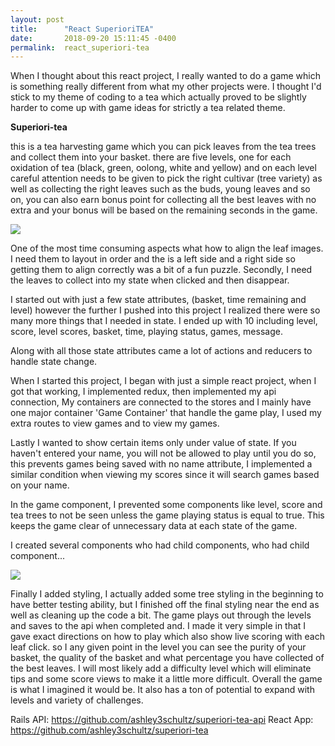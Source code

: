 ```yaml
---
layout: post
title:      "React SuperioriTEA"
date:       2018-09-20 15:11:45 -0400
permalink:  react_superiori-tea
---
```



When I thought about this react project, I really wanted to do a game which is something really different from what my other projects were. I thought I'd stick to my theme of coding to a tea which actually proved to be slightly harder to come up with game ideas for strictly a tea related theme. 

**Superiori-tea**

this is a tea harvesting game which you can pick leaves from the tea trees and collect them into your basket. there are five levels, one for each oxidation of tea (black, green, oolong, white and yellow) and on each level careful attention needs to be given to pick the right cultivar (tree variety) as well as collecting the right leaves such as the buds, young leaves and so on, you can also earn bonus point for collecting all the best leaves with no extra and your bonus will be based on the remaining seconds in the game. 

![](https://drive.google.com/open?id=FILEID)

One of the most time consuming aspects what how to align the leaf images. I need them to layout in order and the is a left side and a right side so getting them to align correctly was a bit of a fun puzzle. Secondly, I need the leaves to collect into my state when clicked and then disappear.

I started out with just a few state attributes, (basket, time remaining and level) however the further I pushed into this project I realized there were so many more things that I needed in state. I ended up with 10 including level, score, level scores, basket, time, playing status, games, message.

Along with all those state attributes came a lot of actions and reducers to handle state change. 

When I started this project, I began with just a simple react project, when I got that working, I implemented redux, then implemented my api connection, My containers are connected to the stores and I mainly have one major container 'Game Container' that handle the game play, I used my extra routes to view games and to view my games. 

Lastly I wanted to show certain items only under value of state. If you haven't entered your name, you will not be allowed to play until you do so, this prevents games being saved with no name attribute, I implemented a similar condition when viewing my scores since it will search games based on your name. 

In the game component, I prevented some components like level, score and tea trees to not be seen unless the game playing status is equal to true. This keeps the game clear of unnecessary data at each state of the game. 

I created several components who had child components, who had child component...

![](https://drive.google.com/open?id=1lck8uaF6kHz0LDSlB0ypoQ05InlP-qNe)

Finally I added styling, I actually added some tree styling in the beginning to have better testing ability, but I finished off the final styling near the end as well as cleaning up the code a bit. The game plays out through  the levels and saves to the api when completed and. I made it very simple in that I gave exact directions on how to play which also show live scoring with each leaf click. so I any given point in the level you can see the purity of your basket,  the quality of the basket and what percentage you have collected of the best leaves. I will most likely add a difficulty level which will eliminate tips and some score views to make it a little more difficult. Overall the game is what I imagined it would be. It also has a ton of potential to expand with levels and variety of challenges. 

Rails API: https://github.com/ashley3schultz/superiori-tea-api
React App: https://github.com/ashley3schultz/superiori-tea




